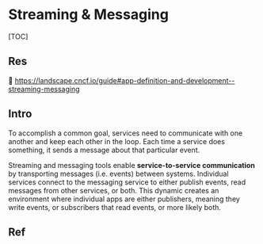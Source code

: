 # Streaming & Messaging

[TOC]



## Res
📂 https://landscape.cncf.io/guide#app-definition-and-development--streaming-messaging



## Intro
To accomplish a common goal, services need to communicate with one another and keep each other in the loop. Each time a service does something, it sends a message about that particular event.

Streaming and messaging tools enable **service-to-service communication** by transporting messages (i.e. events) between systems. Individual services connect to the messaging service to either publish events, read messages from other services, or both. This dynamic creates an environment where individual apps are either publishers, meaning they write events, or subscribers that read events, or more likely both.



## Ref

